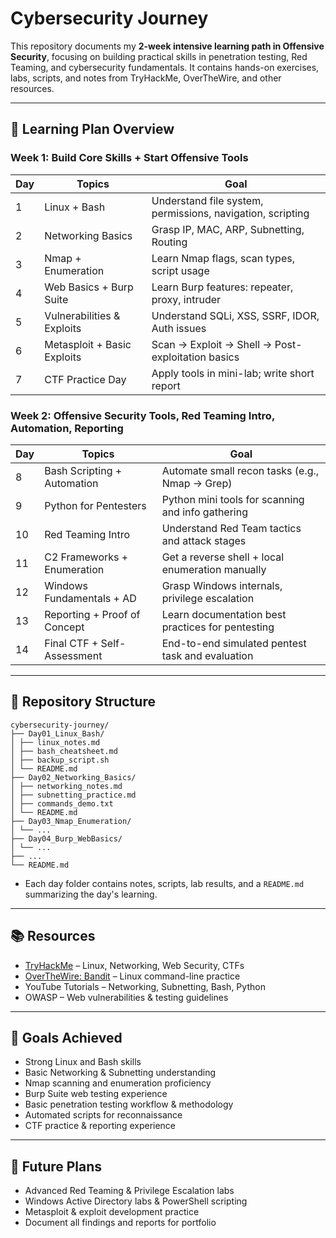 # Cybersecurity Journey

This repository documents my **2-week intensive learning path in Offensive Security**, focusing on building practical skills in penetration testing, Red Teaming, and cybersecurity fundamentals. It contains hands-on exercises, labs, scripts, and notes from TryHackMe, OverTheWire, and other resources.

---

## 📅 Learning Plan Overview

### **Week 1: Build Core Skills + Start Offensive Tools**
| Day | Topics | Goal |
|-----|--------|------|
| 1   | Linux + Bash | Understand file system, permissions, navigation, scripting |
| 2   | Networking Basics | Grasp IP, MAC, ARP, Subnetting, Routing |
| 3   | Nmap + Enumeration | Learn Nmap flags, scan types, script usage |
| 4   | Web Basics + Burp Suite | Learn Burp features: repeater, proxy, intruder |
| 5   | Vulnerabilities & Exploits | Understand SQLi, XSS, SSRF, IDOR, Auth issues |
| 6   | Metasploit + Basic Exploits | Scan → Exploit → Shell → Post-exploitation basics |
| 7   | CTF Practice Day | Apply tools in mini-lab; write short report |

### **Week 2: Offensive Security Tools, Red Teaming Intro, Automation, Reporting**
| Day | Topics | Goal |
|-----|--------|------|
| 8   | Bash Scripting + Automation | Automate small recon tasks (e.g., Nmap → Grep) |
| 9   | Python for Pentesters | Python mini tools for scanning and info gathering |
| 10  | Red Teaming Intro | Understand Red Team tactics and attack stages |
| 11  | C2 Frameworks + Enumeration | Get a reverse shell + local enumeration manually |
| 12  | Windows Fundamentals + AD | Grasp Windows internals, privilege escalation |
| 13  | Reporting + Proof of Concept | Learn documentation best practices for pentesting |
| 14  | Final CTF + Self-Assessment | End-to-end simulated pentest task and evaluation |

---

## 📂 Repository Structure
```
cybersecurity-journey/
├── Day01_Linux_Bash/
│ ├── linux_notes.md
│ ├── bash_cheatsheet.md
│ ├── backup_script.sh
│ └── README.md
├── Day02_Networking_Basics/
│ ├── networking_notes.md
│ ├── subnetting_practice.md
│ ├── commands_demo.txt
│ └── README.md
├── Day03_Nmap_Enumeration/
│ └── ...
├── Day04_Burp_WebBasics/
│ └── ...
├── ...
└── README.md
```


- Each day folder contains notes, scripts, lab results, and a `README.md` summarizing the day's learning.

---

## 📚 Resources

- [TryHackMe](https://tryhackme.com) – Linux, Networking, Web Security, CTFs  
- [OverTheWire: Bandit](https://overthewire.org/wargames/bandit/) – Linux command-line practice  
- YouTube Tutorials – Networking, Subnetting, Bash, Python  
- OWASP – Web vulnerabilities & testing guidelines

---

## 🎯 Goals Achieved

- Strong Linux and Bash skills  
- Basic Networking & Subnetting understanding  
- Nmap scanning and enumeration proficiency  
- Burp Suite web testing experience  
- Basic penetration testing workflow & methodology  
- Automated scripts for reconnaissance  
- CTF practice & reporting experience  

---

## 🔧 Future Plans

- Advanced Red Teaming & Privilege Escalation labs  
- Windows Active Directory labs & PowerShell scripting  
- Metasploit & exploit development practice  
- Document all findings and reports for portfolio  
